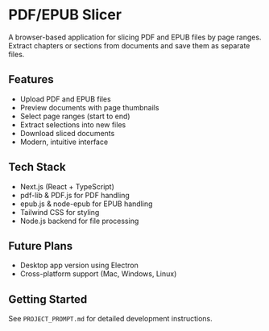 # PDF/EPUB Slicer

A browser-based application for slicing PDF and EPUB files by page ranges. Extract chapters or sections from documents and save them as separate files.

## Features
- Upload PDF and EPUB files
- Preview documents with page thumbnails
- Select page ranges (start to end)
- Extract selections into new files
- Download sliced documents
- Modern, intuitive interface

## Tech Stack
- Next.js (React + TypeScript)
- pdf-lib & PDF.js for PDF handling
- epub.js & node-epub for EPUB handling
- Tailwind CSS for styling
- Node.js backend for file processing

## Future Plans
- Desktop app version using Electron
- Cross-platform support (Mac, Windows, Linux)

## Getting Started
See `PROJECT_PROMPT.md` for detailed development instructions.